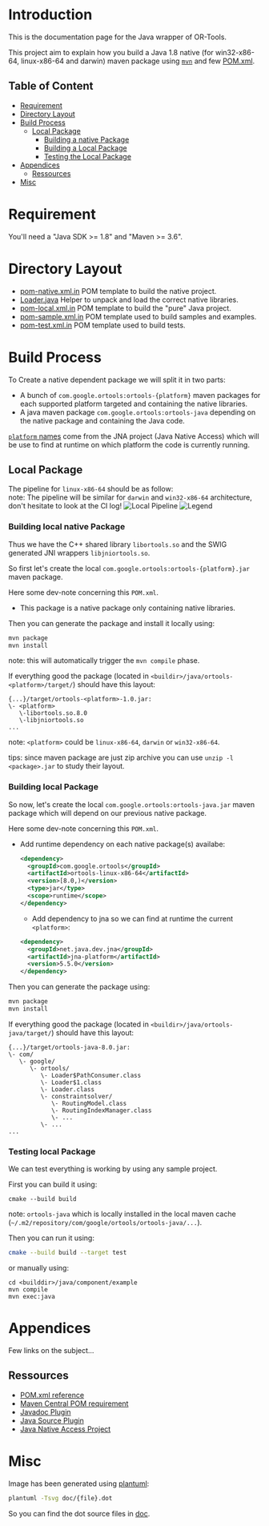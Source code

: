 # Introduction
This is the documentation page for the Java wrapper of OR-Tools.

This project aim to explain how you build a Java 1.8 native (for win32-x86-64, linux-x86-64 and darwin) maven package using [`mvn`](http://maven.apache.org/) and few [POM.xml](http://maven.apache.org/pom.html).

## Table of Content
* [Requirement](#requirement)
* [Directory Layout](#directory-layout)
* [Build Process](#build-process)
  * [Local Package](#local-package)
    * [Building a native Package](#building-local-native-package)
    * [Building a Local Package](#building-local-package)
    * [Testing the Local Package](#testing-local-package)
* [Appendices](#appendices)
  * [Ressources](#ressources)
* [Misc](#misc)

# Requirement
You'll need a "Java SDK >= 1.8" and "Maven >= 3.6".

# Directory Layout
* [pom-native.xml.in](pom-native.xml.in) POM template to build the native project.
* [Loader.java](Loader.java) Helper to unpack and load the correct native libraries.
* [pom-local.xml.in](pom-local.xml.in) POM template to build the "pure" Java project.
* [pom-sample.xml.in](pom-sample.xml.in) POM template used to build samples and examples.
* [pom-test.xml.in](pom-test.xml.in) POM template used to build tests.

# Build Process
To Create a native dependent package we will split it in two parts:
- A bunch of `com.google.ortools:ortools-{platform}` maven packages for each
supported platform targeted and containing the native libraries.
- A java maven package `com.google.ortools:ortools-java` depending on the native
package and containing the Java code.

[`platform` names](https://github.com/java-native-access/jna/blob/cc1acdac02e4d0dda93ba01bbe3a3435b8933dab/test/com/sun/jna/PlatformTest.java#L31-L100)
come from the JNA project (Java Native Access) which will be use to find at
runtime on which platform the code is currently running.

## Local Package
The pipeline for `linux-x86-64` should be as follow:  
note: The pipeline will be similar for `darwin` and `win32-x86-64` architecture, don't hesitate to look at the CI log!
![Local Pipeline](doc/local_pipeline.svg)
![Legend](doc/legend.svg)

### Building local native Package
Thus we have the C++ shared library `libortools.so` and the SWIG generated JNI wrappers `libjniortools.so`.  

So first let's create the local `com.google.ortools:ortools-{platform}.jar` maven package.

Here some dev-note concerning this `POM.xml`.
- This package is a native package only containing native libraries.

Then you can generate the package and install it locally using:
```bash
mvn package
mvn install
```
note: this will automatically trigger the `mvn compile` phase.

If everything good the package (located in `<buildir>/java/ortools-<platform>/target/`) should have this layout:
```
{...}/target/ortools-<platform>-1.0.jar:
\- <platform>
   \-libortools.so.8.0
   \-libjniortools.so
... 
```
note: `<platform>` could be `linux-x86-64`, `darwin` or `win32-x86-64`.

tips: since maven package are just zip archive you can use `unzip -l <package>.jar` to study their layout.

### Building local Package
So now, let's create the local `com.google.ortools:ortools-java.jar` maven package which will depend on our previous native package.

Here some dev-note concerning this `POM.xml`.
- Add runtime dependency on each native package(s) availabe:
  ```xml
  <dependency>
    <groupId>com.google.ortools</groupId>
    <artifactId>ortools-linux-x86-64</artifactId>
    <version>[8.0,)</version>
    <type>jar</type>
    <scope>runtime</scope>
  </dependency>
  ```
  - Add dependency to jna so we can find at runtime the current `<platform>`:
  ```xml
  <dependency>
    <groupId>net.java.dev.jna</groupId>
    <artifactId>jna-platform</artifactId>
    <version>5.5.0</version>
  </dependency>
  ```

Then you can generate the package using:
```bash
mvn package
mvn install
```

If everything good the package (located in `<buildir>/java/ortools-java/target/`) should have this layout:
```
{...}/target/ortools-java-8.0.jar:
\- com/
   \- google/
      \- ortools/
         \- Loader$PathConsumer.class
         \- Loader$1.class
         \- Loader.class
         \- constraintsolver/
            \- RoutingModel.class
            \- RoutingIndexManager.class
            \- ...
         \- ...
... 
```

### Testing local Package 
We can test everything is working by using any sample project.

First you can build it using:
```
cmake --build build
```
note: `ortools-java` which is locally installed in the local maven cache
(`~/.m2/repository/com/google/ortools/ortools-java/...`).

Then you can run it using:
```sh
cmake --build build --target test
```
or manually using:
```
cd <builddir>/java/component/example
mvn compile
mvn exec:java
```

# Appendices
Few links on the subject...

## Ressources

- [POM.xml reference](http://maven.apache.org/pom.html)
- [Maven Central POM requirement](https://central.sonatype.org/pages/requirements.html)
- [Javadoc Plugin](https://maven.apache.org/plugins/maven-javadoc-plugin/)
- [Java Source Plugin](https://maven.apache.org/plugins/maven-source-plugin/)
- [Java Native Access Project](https://github.com/java-native-access/jna)

# Misc
Image has been generated using [plantuml](http://plantuml.com/):
```bash
plantuml -Tsvg doc/{file}.dot
```
So you can find the dot source files in [doc](doc).
